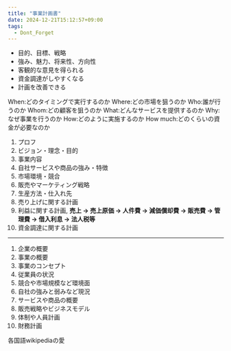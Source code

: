 ```yaml
---
title: "事業計画書"
date: 2024-12-21T15:12:57+09:00
tags:
  - Dont_Forget
---
```


- 目的、目標、戦略
- 強み、魅力、将来性、方向性
- 客観的な意見を得られる
- 資金調達がしやすくなる
- 計画を改善できる

When:どのタイミングで実行するのか
Where:どの市場を狙うのか
Who:誰が行うのか
Whom:どの顧客を狙うのか
What:どんなサービスを提供するのか
Why:なぜ事業を行うのか
How:どのように実施するのか
How much:どのくらいの資金が必要なのか

1. プロフ
2. ビジョン・理念・目的
3. 事業内容
4. 自社サービスや商品の強み・特徴
5. 市場環境・競合
6. 販売やマーケティング戦略
7. 生産方法・仕入れ先
8. 売り上げに関する計画
9. 利益に関する計画, **売上 → 売上原価 → 人件費 → 減価償却費 → 販売費 → 管理費 → 借入利息 → 法人税等**
10. 資金調達に関する計画

---

1. 企業の概要
2. 事業の概要
3. 事業のコンセプト
4. 従業員の状況
5. 競合や市場規模など環境面
6. 自社の強みと弱みなど現況
7. サービスや商品の概要
8. 販売戦略やビジネスモデル
9. 体制や人員計画
10. 財務計画


各国語wikipediaの愛
